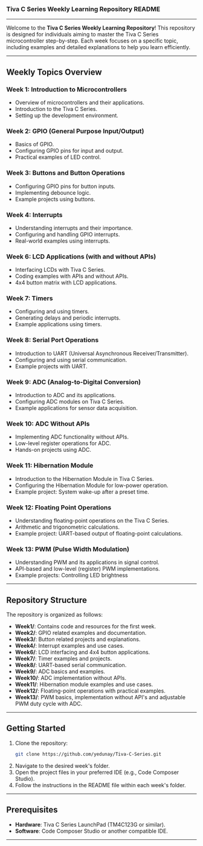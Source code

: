 ### **Tiva C Series Weekly Learning Repository** README

---

Welcome to the **Tiva C Series Weekly Learning Repository**! This repository is designed for individuals aiming to master the Tiva C Series microcontroller step-by-step. Each week focuses on a specific topic, including examples and detailed explanations to help you learn efficiently.

---

## Weekly Topics Overview

### Week 1: Introduction to Microcontrollers
- Overview of microcontrollers and their applications.
- Introduction to the Tiva C Series.
- Setting up the development environment.

### Week 2: GPIO (General Purpose Input/Output)
- Basics of GPIO.
- Configuring GPIO pins for input and output.
- Practical examples of LED control.

### Week 3: Buttons and Button Operations
- Configuring GPIO pins for button inputs.
- Implementing debounce logic.
- Example projects using buttons.

### Week 4: Interrupts
- Understanding interrupts and their importance.
- Configuring and handling GPIO interrupts.
- Real-world examples using interrupts.

### Week 6: LCD Applications (with and without APIs)
- Interfacing LCDs with Tiva C Series.
- Coding examples with APIs and without APIs.
- 4x4 button matrix with LCD applications.

### Week 7: Timers
- Configuring and using timers.
- Generating delays and periodic interrupts.
- Example applications using timers.

### Week 8: Serial Port Operations
- Introduction to UART (Universal Asynchronous Receiver/Transmitter).
- Configuring and using serial communication.
- Example projects with UART.

### Week 9: ADC (Analog-to-Digital Conversion)
- Introduction to ADC and its applications.
- Configuring ADC modules on Tiva C Series.
- Example applications for sensor data acquisition.

### Week 10: ADC Without APIs
- Implementing ADC functionality without APIs.
- Low-level register operations for ADC.
- Hands-on projects using ADC.

### Week 11: Hibernation Module
- Introduction to the Hibernation Module in Tiva C Series.
- Configuring the Hibernation Module for low-power operation.
- Example project: System wake-up after a preset time.

### Week 12: Floating Point Operations
- Understanding floating-point operations on the Tiva C Series.
- Arithmetic and trigonometric calculations.
- Example project: UART-based output of floating-point calculations.

### Week 13: PWM (Pulse Width Modulation)
- Understanding PWM and its applications in signal control.
- API-based and low-level (register) PWM implementations.
- Example projects: Controlling LED brightness

---

## Repository Structure
The repository is organized as follows:
- **Week1/**: Contains code and resources for the first week.
- **Week2/**: GPIO related examples and documentation.
- **Week3/**: Button related projects and explanations.
- **Week4/**: Interrupt examples and use cases.
- **Week6/**: LCD interfacing and 4x4 button applications.
- **Week7/**: Timer examples and projects.
- **Week8/**: UART-based serial communication.
- **Week9/**: ADC basics and examples.
- **Week10/**: ADC implementation without APIs.
- **Week11/**: Hibernation module examples and use cases.
- **Week12/**: Floating-point operations with practical examples.
- **Week13/**: PWM basics, implementation without API's and adjustable PWM duty cycle with ADC.

---

## Getting Started
1. Clone the repository:
   ```bash
   git clone https://github.com/yedunay/Tiva-C-Series.git
   ```
2. Navigate to the desired week's folder.
3. Open the project files in your preferred IDE (e.g., Code Composer Studio).
4. Follow the instructions in the README file within each week's folder.

---

## Prerequisites
- **Hardware**: Tiva C Series LaunchPad (TM4C123G or similar).
- **Software**: Code Composer Studio or another compatible IDE.

---
